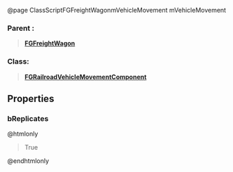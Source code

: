 @page ClassScriptFGFreightWagonmVehicleMovement mVehicleMovement
### Parent :
<b><a href="_class_script_f_g_freight_wagon.html"><blockquote>FGFreightWagon</blockquote></a></b>
### Class:
<b><a href="_class_script_f_g_railroad_vehicle_movement_component.html"><blockquote>FGRailroadVehicleMovementComponent</blockquote></a></b>
## Properties
### bReplicates
@htmlonly
<blockquote>True</blockquote>
@endhtmlonly

